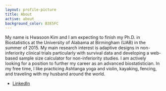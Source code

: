 ```yaml
---
layout: profile-picture
title: About
active: about
background_color: B3E5FC
---
```


My name is Hwasoon Kim and I am expecting to finish my Ph.D. in Biostatistics
at the University of Alabama at Birmingham (UAB) in the summer of 2015. My main
research interest is adaptive designs in non-inferiority clinical trials
particularly with survival data and developing a web-based sample size
calculator for non-inferiority studies. I am actively looking for a position to
further my career as an advanced biostatistician. In my free time, I like
practicing Ashtanga yoga and violin, kayaking, fencing, and traveling with my
husband around the world.

- [LinkedIn](https://www.linkedin.com/in/hwasoonkim)
